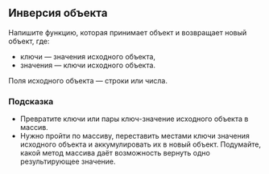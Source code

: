 ## Инверсия объекта ##
Напишите функцию, которая принимает объект и возвращает новый объект, где:

* ключи — значения исходного объекта,
* значения — ключи исходного объекта.

Поля исходного объекта — строки или числа.

### Подсказка ###
* Превратите ключи или пары ключ-значение исходного объекта в массив.
* Нужно пройти по массиву, переставить местами ключи значения исходного объекта и аккумулировать их в новый объект. Подумайте, какой метод массива даёт возможность вернуть одно результирующее значение.